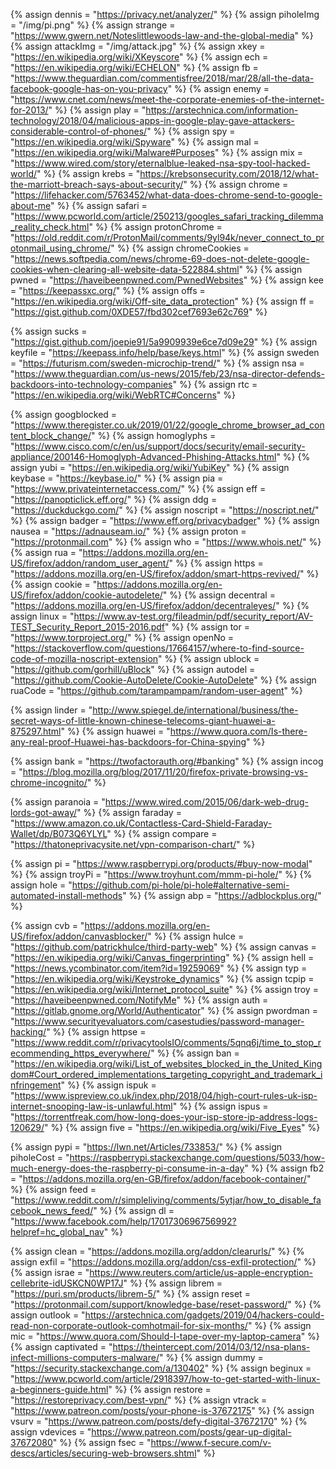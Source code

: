 {%		assign dennis = "https://privacy.net/analyzer/"		%}
{%		assign piholeImg = "/img/pi.png"		%}
{%	assign strange = "https://www.gwern.net/Noteslittlewoods-law-and-the-global-media"	%}
{%		assign attackImg = "/img/attack.jpg"	%}
{%    assign xkey = "https://en.wikipedia.org/wiki/XKeyscore"       %}
{%    assign ech = "https://en.wikipedia.org/wiki/ECHELON"         %}
{%    assign fb = "https://www.theguardian.com/commentisfree/2018/mar/28/all-the-data-facebook-google-has-on-you-privacy"  %}
{%    assign enemy = "https://www.cnet.com/news/meet-the-corporate-enemies-of-the-internet-for-2013/"          %}
{%    assign play = "https://arstechnica.com/information-technology/2018/04/malicious-apps-in-google-play-gave-attackers-considerable-control-of-phones/"          %}
{%    assign spy = "https://en.wikipedia.org/wiki/Spyware"          %}
{%    assign mal = "https://en.wikipedia.org/wiki/Malware#Purposes"          %}
{%    assign mix = "https://www.wired.com/story/eternalblue-leaked-nsa-spy-tool-hacked-world/"		%}
{%    assign krebs = "https://krebsonsecurity.com/2018/12/what-the-marriott-breach-says-about-security/"	%}
{%    assign chrome = "https://lifehacker.com/5763452/what-data-does-chrome-send-to-google-about-me"	%}
{%    assign safari = "https://www.pcworld.com/article/250213/googles_safari_tracking_dilemma_reality_check.html"	%}
{%    assign protonChrome = "https://old.reddit.com/r/ProtonMail/comments/9yl94k/never_connect_to_protonmail_using_chrome/"	%}
{%    assign chromeCookies = "https://news.softpedia.com/news/chrome-69-does-not-delete-google-cookies-when-clearing-all-website-data-522884.shtml"		%}
{%    assign pwned = "https://haveibeenpwned.com/PwnedWebsites" 		%}
{%    assign kee = "https://keepassxc.org/"	%}
{%    assign offs = "https://en.wikipedia.org/wiki/Off-site_data_protection"		%}
{%    assign ff = "https://gist.github.com/0XDE57/fbd302cef7693e62c769"			%}

{%    assign sucks = "https://gist.github.com/joepie91/5a9909939e6ce7d09e29"	%}
{%    assign keyfile = "https://keepass.info/help/base/keys.html"			%}
{%    assign sweden = "https://futurism.com/sweden-microchip-trend/"		%}
{%    assign nsa = "https://www.theguardian.com/us-news/2015/feb/23/nsa-director-defends-backdoors-into-technology-companies"	%}
{%    assign rtc = "https://en.wikipedia.org/wiki/WebRTC#Concerns"		%}

{%    	assign googblocked = "https://www.theregister.co.uk/2019/01/22/google_chrome_browser_ad_content_block_change/"	%}
{%    	assign homoglyphs = "https://www.cisco.com/c/en/us/support/docs/security/email-security-appliance/200146-Homoglyph-Advanced-Phishing-Attacks.html"	%}
{%    	assign yubi = "https://en.wikipedia.org/wiki/YubiKey"	%}
{%    	assign keybase = "https://keybase.io/"	%}
{%    	assign pia = "https://www.privateinternetaccess.com/"		%}
{%    	assign eff = "https://panopticlick.eff.org/"		%}
{%    	assign ddg = "https://duckduckgo.com/"		%}
{%    	assign noscript = "https://noscript.net/"		%}
{%    	assign badger = "https://www.eff.org/privacybadger"		%}
{%    	assign nausea = "https://adnauseam.io/"		%}
{%    	assign proton = "https://protonmail.com"		%}
{%    	assign who = "https://www.whois.net/"		%}
{%    	assign rua = "https://addons.mozilla.org/en-US/firefox/addon/random_user_agent/"		%}
{%    	assign https = "https://addons.mozilla.org/en-US/firefox/addon/smart-https-revived/"		%}
{%    	assign cookie = "https://addons.mozilla.org/en-US/firefox/addon/cookie-autodelete/"		%}
{%    	assign decentral = "https://addons.mozilla.org/en-US/firefox/addon/decentraleyes/"		%}
{%		assign linux = "https://www.av-test.org/fileadmin/pdf/security_report/AV-TEST_Security_Report_2015-2016.pdf"		%}
{%		assign tor = "https://www.torproject.org/" %}
{%		assign openNo = "https://stackoverflow.com/questions/17664157/where-to-find-source-code-of-mozilla-noscript-extension"		%}
{%		assign ublock = "https://github.com/gorhill/uBlock"		%}
{%		assign autodel = "https://github.com/Cookie-AutoDelete/Cookie-AutoDelete"		%}
{%		assign ruaCode = "https://github.com/tarampampam/random-user-agent" %}

{%    assign linder = "http://www.spiegel.de/international/business/the-secret-ways-of-little-known-chinese-telecoms-giant-huawei-a-875297.html"		%}
{%    assign huawei = "https://www.quora.com/Is-there-any-real-proof-Huawei-has-backdoors-for-China-spying"		%}

{%    assign bank = "https://twofactorauth.org/#banking"		%}
{%    assign incog = "https://blog.mozilla.org/blog/2017/11/20/firefox-private-browsing-vs-chrome-incognito/"	%}

{%		assign paranoia = "https://www.wired.com/2015/06/dark-web-drug-lords-got-away/"     %}
{%		assign faraday = "https://www.amazon.co.uk/Contactless-Card-Shield-Faraday-Wallet/dp/B073Q6YLYL"	%}
{%		assign compare = "https://thatoneprivacysite.net/vpn-comparison-chart/"		%}

{%		assign pi = "https://www.raspberrypi.org/products/#buy-now-modal"		%}
{%		assign troyPi = "https://www.troyhunt.com/mmm-pi-hole/"		%}
{%		assign hole = "https://github.com/pi-hole/pi-hole#alternative-semi-automated-install-methods"	%}
{%		assign abp = "https://adblockplus.org/"	%}

{%		assign cvb = "https://addons.mozilla.org/en-US/firefox/addon/canvasblocker/"		%}
{%		assign hulce = "https://github.com/patrickhulce/third-party-web"				%}
{%		assign canvas = "https://en.wikipedia.org/wiki/Canvas_fingerprinting"			%}
{%		assign hell = "https://news.ycombinator.com/item?id=19259069"			%}
{%		assign typ = "https://en.wikipedia.org/wiki/Keystroke_dynamics"			%}
{%		assign tcpip = "https://en.wikipedia.org/wiki/Internet_protocol_suite"		%}
{%		assign troy = "https://haveibeenpwned.com/NotifyMe"			%}
{%		assign auth = "https://gitlab.gnome.org/World/Authenticator"		%}
{%		assign pwordman = "https://www.securityevaluators.com/casestudies/password-manager-hacking/"		%}
{%		assign httpse = "https://www.reddit.com/r/privacytoolsIO/comments/5qnq6j/time_to_stop_recommending_https_everywhere/"		%}
{%		assign ban = "https://en.wikipedia.org/wiki/List_of_websites_blocked_in_the_United_Kingdom#Court_ordered_implementations_targeting_copyright_and_trademark_infringement"		%}
{%		assign ispuk = "https://www.ispreview.co.uk/index.php/2018/04/high-court-rules-uk-isp-internet-snooping-law-is-unlawful.html"		%}
{%		assign ispus = "https://torrentfreak.com/how-long-does-your-isp-store-ip-address-logs-120629/"	%}
{%		assign five = "https://en.wikipedia.org/wiki/Five_Eyes"	%}

{% 		assign pypi = "https://lwn.net/Articles/733853/"		%}
{% 		assign piholeCost = "https://raspberrypi.stackexchange.com/questions/5033/how-much-energy-does-the-raspberry-pi-consume-in-a-day"	%}
{% 		assign fb2 = "https://addons.mozilla.org/en-GB/firefox/addon/facebook-container/"		%}
{% 		assign feed = "https://www.reddit.com/r/simpleliving/comments/5ytjar/how_to_disable_facebook_news_feed/"		%}
{% 		assign dl = "https://www.facebook.com/help/1701730696756992?helpref=hc_global_nav"		%}

{% 		assign clean = "https://addons.mozilla.org/addon/clearurls/"		%}
{% 		assign exfil = "https://addons.mozilla.org/addon/css-exfil-protection/"		%}
{% 		assign israe = "https://www.reuters.com/article/us-apple-encryption-cellebrite-idUSKCN0WP17J"		%}
{% 		assign librem = "https://puri.sm/products/librem-5/"		%}
{% 		assign reset = "https://protonmail.com/support/knowledge-base/reset-password/"		%}
{% 		assign outlook = "https://arstechnica.com/gadgets/2019/04/hackers-could-read-non-corporate-outlook-comhotmail-for-six-months/"	%}
{% 		assign mic = "https://www.quora.com/Should-I-tape-over-my-laptop-camera"	%}
{% 		assign captivated = "https://theintercept.com/2014/03/12/nsa-plans-infect-millions-computers-malware/"	%}
{% 		assign dummy = "https://security.stackexchange.com/a/130402"		%}
{% 		assign beginux = "https://www.pcworld.com/article/2918397/how-to-get-started-with-linux-a-beginners-guide.html"		%}
{% 		assign restore = "https://restoreprivacy.com/best-vpn/"		%}
{%	assign vtrack = "https://www.patreon.com/posts/your-phone-is-37672175" %}
{%	assign vsurv = "https://www.patreon.com/posts/defy-digital-37672170"	%}
{%	assign vdevices = "https://www.patreon.com/posts/gear-up-digital-37672080"	%}
{%	assign fsec = "https://www.f-secure.com/v-descs/articles/securing-web-browsers.shtml"	%}
